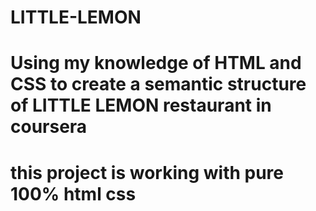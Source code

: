 # LITTLE-LEMON
# Using my knowledge of HTML and CSS to create a semantic structure of LITTLE LEMON restaurant in coursera
# this project is  working with pure 100% html css 